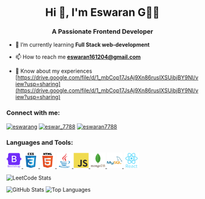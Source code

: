 <h1 align="center">Hi 👋, I'm Eswaran G👨‍💻</h1>
<h3 align="center">A Passionate Frontend Developer</h3>

- 🌱 I’m currently learning **Full Stack web-development**

- 📫 How to reach me **eswaran161204@gmail.com**

- 📄 Know about my experiences [https://drive.google.com/file/d/1_mbCop17JsAj9Xn86rusIXSUibjBY9NI/view?usp=sharing](https://drive.google.com/file/d/1_mbCop17JsAj9Xn86rusIXSUibjBY9NI/view?usp=sharing)

<h3 align="left">Connect with me:</h3>
<p align="left">
<a href="https://linkedin.com/in/eswarang" target="blank"><img align="center" src="https://raw.githubusercontent.com/rahuldkjain/github-profile-readme-generator/master/src/images/icons/Social/linked-in-alt.svg" alt="eswarang" height="30" width="40" /></a>
<a href="https://instagram.com/eswar_7788" target="blank"><img align="center" src="https://raw.githubusercontent.com/rahuldkjain/github-profile-readme-generator/master/src/images/icons/Social/instagram.svg" alt="eswar_7788" height="30" width="40" /></a>
<a href="https://www.leetcode.com/eswaran7788" target="blank"><img align="center" src="https://raw.githubusercontent.com/rahuldkjain/github-profile-readme-generator/master/src/images/icons/Social/leet-code.svg" alt="eswaran7788" height="30" width="40" /></a>
</p>

<h3 align="left">Languages and Tools:</h3>
<p align="left"> <a href="https://getbootstrap.com" target="_blank" rel="noreferrer"> <img src="https://raw.githubusercontent.com/devicons/devicon/master/icons/bootstrap/bootstrap-plain-wordmark.svg" alt="bootstrap" width="40" height="40"/> </a> <a href="https://www.w3schools.com/css/" target="_blank" rel="noreferrer"> <img src="https://raw.githubusercontent.com/devicons/devicon/master/icons/css3/css3-original-wordmark.svg" alt="css3" width="40" height="40"/> </a> <a href="https://www.w3.org/html/" target="_blank" rel="noreferrer"> <img src="https://raw.githubusercontent.com/devicons/devicon/master/icons/html5/html5-original-wordmark.svg" alt="html5" width="40" height="40"/> </a> <a href="https://www.java.com" target="_blank" rel="noreferrer"> <img src="https://raw.githubusercontent.com/devicons/devicon/master/icons/java/java-original.svg" alt="java" width="40" height="40"/> </a> <a href="https://developer.mozilla.org/en-US/docs/Web/JavaScript" target="_blank" rel="noreferrer"> <img src="https://raw.githubusercontent.com/devicons/devicon/master/icons/javascript/javascript-original.svg" alt="javascript" width="40" height="40"/> </a> <a href="https://www.mongodb.com/" target="_blank" rel="noreferrer"> <img src="https://raw.githubusercontent.com/devicons/devicon/master/icons/mongodb/mongodb-original-wordmark.svg" alt="mongodb" width="40" height="40"/> </a> <a href="https://www.mysql.com/" target="_blank" rel="noreferrer"> <img src="https://raw.githubusercontent.com/devicons/devicon/master/icons/mysql/mysql-original-wordmark.svg" alt="mysql" width="40" height="40"/> </a> <a href="https://reactjs.org/" target="_blank" rel="noreferrer"> <img src="https://raw.githubusercontent.com/devicons/devicon/master/icons/react/react-original-wordmark.svg" alt="react" width="40" height="40"/> </a> </p>

![LeetCode Stats](https://leetcard.jacoblin.cool/Eswaran7788?theme=dark&font=STIX%20Two%20Text&ext=contest)

![GitHub Stats](https://github-readme-stats.vercel.app/api?username=Eswarg7788&show_icons=true)
![Top Languages](https://github-readme-stats.vercel.app/api/top-langs/?username=Eswarg7788&layout=compact)
